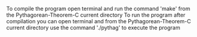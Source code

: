 To compile the program open terminal and run the command 'make' from the Pythagorean-Theorem-C current directory
To run the program after compilation you can open terminal and from the Pythagorean-Theorem-C current directory use the command './pythag' to execute the program
